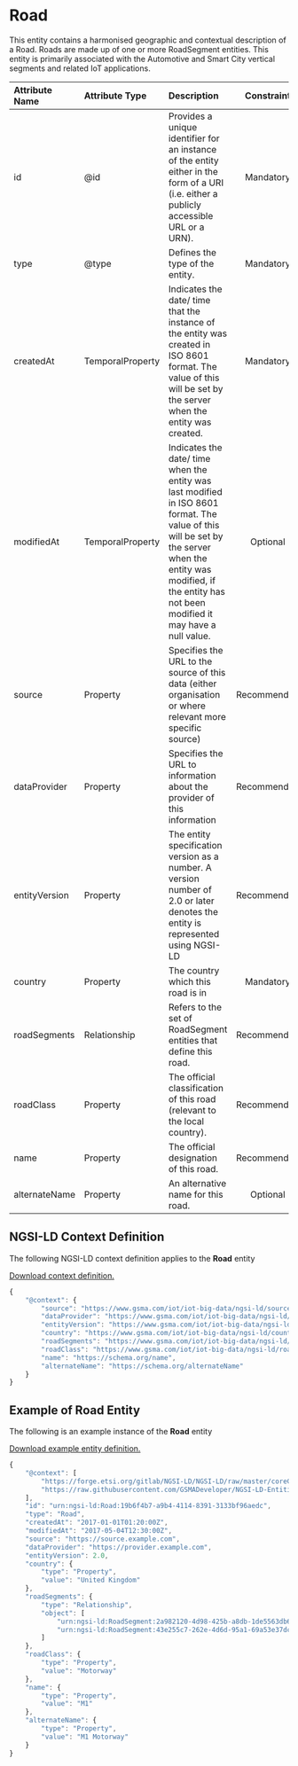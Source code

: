 # Road
This entity contains a harmonised geographic and contextual description of a Road. Roads are made up of one or more RoadSegment entities. This entity is primarily associated with the Automotive and Smart City vertical segments and related IoT applications.

| Attribute Name | Attribute Type | Description | Constraint |
|:--- |:--- |:--- |:---:|
| id | @id | Provides a unique identifier for an instance of the entity either in the form of a URI (i.e. either a publicly accessible URL or a URN). | Mandatory |
| type | @type | Defines the type of the entity. | Mandatory |
| createdAt | TemporalProperty | Indicates the date/ time that the instance of the entity was created in ISO 8601 format. The value of this will be set by the server when the entity was created. | Mandatory |
| modifiedAt | TemporalProperty | Indicates the date/ time when the entity was last modified in ISO 8601 format. The value of this will be set by the server when the entity was modified, if the entity has not been modified it may have a null value. | Optional |
| source | Property | Specifies the URL to the source of this data (either organisation or where relevant more specific source) | Recommended |
| dataProvider | Property | Specifies the URL to information about the provider of this information | Recommended |
| entityVersion | Property | The entity specification version as a number. A version number of 2.0 or later denotes the entity is represented using NGSI-LD | Recommended |
| country | Property | The country which this road is in | Mandatory |
| roadSegments | Relationship | Refers to the set of RoadSegment entities that define this road. | Recommended |
| roadClass | Property | The official classification of this road (relevant to the local country). | Recommended |
| name | Property | The official designation of this road. | Recommended |
| alternateName | Property | An alternative name for this road. | Optional |

## NGSI-LD Context Definition
The following NGSI-LD context definition applies to the **Road** entity

[Download context definition.](../examples/Road-context.jsonld)

```JavaScript
{
    "@context": {
        "source": "https://www.gsma.com/iot/iot-big-data/ngsi-ld/source",
        "dataProvider": "https://www.gsma.com/iot/iot-big-data/ngsi-ld/dataprovider",
        "entityVersion": "https://www.gsma.com/iot/iot-big-data/ngsi-ld/entityversion",
        "country": "https://www.gsma.com/iot/iot-big-data/ngsi-ld/country",
        "roadSegments": "https://www.gsma.com/iot/iot-big-data/ngsi-ld/roadsegments",
        "roadClass": "https://www.gsma.com/iot/iot-big-data/ngsi-ld/roadclass",
        "name": "https://schema.org/name",
        "alternateName": "https://schema.org/alternateName"
    }
}
```
## Example of Road Entity
The following is an example instance of the **Road** entity

[Download example entity definition.](../examples/Road.jsonld)

```JavaScript
{
    "@context": [
        "https://forge.etsi.org/gitlab/NGSI-LD/NGSI-LD/raw/master/coreContext/ngsi-ld-core-context.json",
        "https://raw.githubusercontent.com/GSMADeveloper/NGSI-LD-Entities/master/examples/Road-context.jsonld"
    ],
    "id": "urn:ngsi-ld:Road:19b6f4b7-a9b4-4114-8391-3133bf96aedc",
    "type": "Road",
    "createdAt": "2017-01-01T01:20:00Z",
    "modifiedAt": "2017-05-04T12:30:00Z",
    "source": "https://source.example.com",
    "dataProvider": "https://provider.example.com",
    "entityVersion": 2.0,
    "country": {
        "type": "Property",
        "value": "United Kingdom"
    },
    "roadSegments": {
        "type": "Relationship",
        "object": [
            "urn:ngsi-ld:RoadSegment:2a982120-4d98-425b-a8db-1de5563db6a8",
            "urn:ngsi-ld:RoadSegment:43e255c7-262e-4d6d-95a1-69a53e37dcc0"
        ]
    },
    "roadClass": {
        "type": "Property",
        "value": "Motorway"
    },
    "name": {
        "type": "Property",
        "value": "M1"
    },
    "alternateName": {
        "type": "Property",
        "value": "M1 Motorway"
    }
}
```
